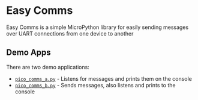 # Easy Comms

Easy Comms is a simple MicroPython library for easily sending messages over UART connections from one device to another

## Demo Apps

There are two demo applications:

* [`pico_comms_a.py`](pico_comms_a.py) - Listens for messages and prints them on the console
* [`pico_comms_b.py`](pico_comms_b.py) - Sends messages, also listens and prints to the console
